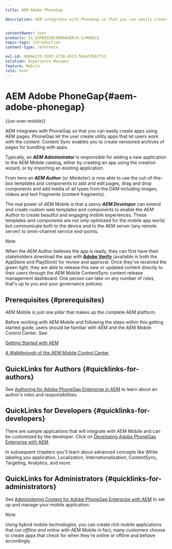 ```yaml
---
title: AEM Adobe PhoneGap

description: AEM integrates with PhoneGap so that you can easily create apps using AEM pages. Follow this page to get started with Adobe PhoneGap Enterprise.


contentOwner: User
products: SG_EXPERIENCEMANAGER/6.5/MOBILE
topic-tags: introduction
content-type: reference

exl-id: d989e235-5993-4738-8523-5b9a5f6bf712
solution: Experience Manager
feature: Mobile
role: User
---
```

# AEM Adobe PhoneGap{#aem-adobe-phonegap}

{{ue-over-mobile}}

AEM integrates with PhoneGap so that you can easily create apps using AEM pages. PhoneGap let the user create utility apps that let users work with the content. Content Sync enables you to create versioned archives of pages for bundling with apps.

Typically, an ***AEM Administrator*** is responsible for adding a new application to the AEM Mobile catalog, either by creating an app using the creation wizard, or by importing an existing application.

From here an ***AEM Author*** (or *Marketer*) is now able to use the out-of-the-box templates and components to add and edit pages, drag and drop components and add media of all types from the DAM including images, videos and text fragments (content fragments).

The real power of AEM Mobile is that a *savvy* ***AEM Developer*** can extend and create custom web templates and components to enable the *AEM Author* to create beautful and engaging mobile experiences. These templates and components are not only optimized for the mobile app world; but communicate both to the device and to the AEM server (any remote server) to omni-channel service end-points.

>[!NOTE]
>
>When the *AEM Author* believes the app is ready, they can first have their stakeholders download the app with **[Adobe Verify](/help/mobile/phonegap-mobile-quickstart.md)** (available in both the AppStore and PlayStore) for review and approval. Once they've received the green light, they are able to release this new or updated content directly to their users through the AEM Mobile ContentSync content release management dashboard. One person can take on any number of roles, that's up to you and your governance policies.

## Prerequisites {#prerequisites}

AEM Mobile is just one pillar that makes up the complete AEM platform.

Before working with AEM Mobile and following the steps within this getting started guide, users should be familiar with AEM and the AEM Mobile Control Center. See:

[Getting Started with AEM](/help/sites-deploying/deploy.md)

[A Walkthrough of the AEM Mobile Control Center](/help/mobile/phonegap-authoring-apps.md)

## QuickLinks for Authors {#quicklinks-for-authors}

See [Authoring for Adobe PhoneGap Enterprise in AEM](/help/mobile/phonegap.md) to learn about an author's roles and responsibilities.

## QuickLinks for Developers {#quicklinks-for-developers}

There are sample applcations that will integrate with AEM Mobile and can be customized by the developer. Click on [Developing Adobe PhoneGap Enterprise with AEM](/help/mobile/developing-in-phonegap.md).

In subsequent chapters you'll learn about advanced concepts like White labeling you application, Localization, Internationalization, ContentSync, Targeting, Analytics, and more.

## QuickLinks for Administrators {#quicklinks-for-administrators}

See [Administering Content for Adobe PhoneGap Enterprise with AEM](/help/mobile/administer-phonegap.md) to set up and manage your mobile application.

>[!NOTE]
>
>Using hybrid mobile technologies, you can create rich mobile applications that *run offline and online* with AEM Mobile in fact, many customers choose to create apps that check for when they're online or offline and behave accordingly.
